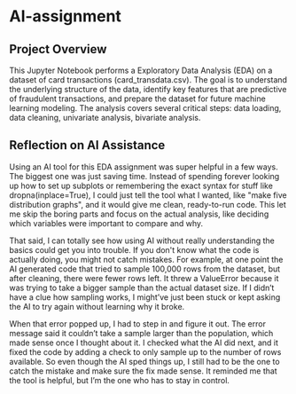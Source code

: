 # AI-assignment

## Project Overview
This Jupyter Notebook performs a Exploratory Data Analysis (EDA) on a dataset of card transactions (card_transdata.csv). The goal is to understand the underlying structure of the data, identify key features that are predictive of fraudulent transactions, and prepare the dataset for future machine learning modeling. The analysis covers several critical steps: data loading, data cleaning, univariate analysis, bivariate analysis.


## Reflection on AI Assistance

Using an AI tool for this EDA assignment was super helpful in a few ways. The biggest one was just saving time. Instead of spending forever looking up how to set up subplots or remembering the exact syntax for stuff like dropna(inplace=True), I could just tell the tool what I wanted, like "make five distribution graphs", and it would give me clean, ready-to-run code. This let me skip the boring parts and focus on the actual analysis, like deciding which variables were important to compare and why.

That said, I can totally see how using AI without really understanding the basics could get you into trouble. If you don't know what the code is actually doing, you might not catch mistakes. For example, at one point the AI generated code that tried to sample 100,000 rows from the dataset, but after cleaning, there were fewer rows left. It threw a ValueError because it was trying to take a bigger sample than the actual dataset size. If I didn’t have a clue how sampling works, I might’ve just been stuck or kept asking the AI to try again without learning why it broke.

When that error popped up, I had to step in and figure it out. The error message said it couldn’t take a sample larger than the population, which made sense once I thought about it. I checked what the AI did next, and it fixed the code by adding a check to only sample up to the number of rows available. So even though the AI sped things up, I still had to be the one to catch the mistake and make sure the fix made sense. It reminded me that the tool is helpful, but I’m the one who has to stay in control.
